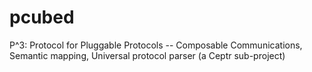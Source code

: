 # pcubed
P^3: Protocol for Pluggable Protocols -- Composable Communications, Semantic mapping, Universal protocol parser (a Ceptr sub-project)
